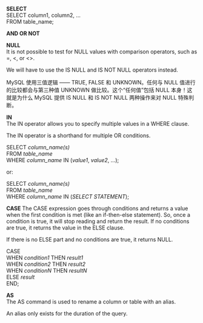 **SELECT**  
SELECT column1, column2, ...  
FROM table_name;  

**AND OR NOT**  

**NULL**  
It is not possible to test for NULL values with comparison operators, such as =, <, or <>.  

We will have to use the IS NULL and IS NOT NULL operators instead.  

MySQL 使用三值逻辑 —— TRUE, FALSE 和 UNKNOWN。任何与 NULL 值进行的比较都会与第三种值 UNKNOWN 做比较。这个“任何值”包括 NULL 本身！这就是为什么 MySQL 提供 IS NULL 和 IS NOT NULL 两种操作来对 NULL 特殊判断。  

**IN**  
The IN operator allows you to specify multiple values in a WHERE clause.  

The IN operator is a shorthand for multiple OR conditions.  

SELECT *column_name(s)*  
FROM *table_name*  
WHERE *column_name* IN (*value1*, *value2*, ...);  

or:  

SELECT *column_name(s)*  
FROM *table_name*  
WHERE *column_name* IN (*SELECT STATEMENT*);  

**CASE**
The CASE expression goes through conditions and returns a value when the first condition is met (like an if-then-else statement). So, once a condition is true, it will stop reading and return the result. If no conditions are true, it returns the value in the ELSE clause.  

If there is no ELSE part and no conditions are true, it returns NULL.  

CASE  
    WHEN *condition1* THEN *result1*  
    WHEN *condition2* THEN *result2*  
    WHEN *conditionN* THEN *resultN*  
    ELSE *result*  
END;  

**AS**  
The AS command is used to rename a column or table with an alias.  

An alias only exists for the duration of the query.  
